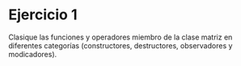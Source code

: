 # Ejercicio 1
Clasique las funciones y operadores miembro de la clase matriz en diferentes 
categorías (constructores, destructores, observadores y modicadores).
